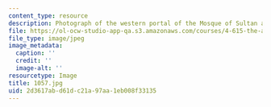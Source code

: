 ```yaml
---
content_type: resource
description: Photograph of the western portal of the Mosque of Sultan al-Zahir Baybars.
file: https://ol-ocw-studio-app-qa.s3.amazonaws.com/courses/4-615-the-architecture-of-cairo-spring-2002/2d3617abd61dc21a97aa1eb008f33135_1057.jpg
file_type: image/jpeg
image_metadata:
  caption: ''
  credit: ''
  image-alt: ''
resourcetype: Image
title: 1057.jpg
uid: 2d3617ab-d61d-c21a-97aa-1eb008f33135
---
```

